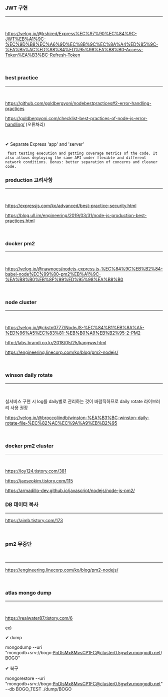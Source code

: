 ### JWT 구현
---
<br>

https://velog.io/@kshired/Express%EC%97%90%EC%84%9C-JWT%EB%A1%9C-%EC%9D%B8%EC%A6%9D%EC%8B%9C%EC%8A%A4%ED%85%9C-%EA%B5%AC%ED%98%84%ED%95%98%EA%B8%B0-Access-Token%EA%B3%BC-Refresh-Token


<br>

### best practice
---

<br>

https://github.com/goldbergyoni/nodebestpractices#2-error-handling-practices

https://goldbergyoni.com/checklist-best-practices-of-node-js-error-handling/ (오류처리)

<br>


✔ Separate Express 'app' and 'server'

     fast testing execution and getting coverage metrics of the code. It also allows deploying the same API under flexible and different network conditions. Bonus: better separation of concerns and cleaner code.

    
### production 고려사항

---

<br>

https://expressjs.com/ko/advanced/best-practice-security.html

https://blog.ull.im/engineering/2019/03/31/node-js-production-best-practices.html

<br>

### docker pm2

---

<br>

https://velog.io/@nawnoes/nodejs-express.js-%EC%84%9C%EB%B2%84-babel-node%EC%99%80-pm2%EB%A1%9C-%EA%B8%B0%EB%8F%99%ED%95%98%EA%B8%B0


<br>

### node cluster
---

<br>

https://velog.io/@ckstn0777/NodeJS-%EC%84%B1%EB%8A%A5-%ED%96%A5%EC%83%81-%EB%B0%A9%EB%B2%95-2-PM2

http://labs.brandi.co.kr/2018/05/25/kangww.html

https://engineering.linecorp.com/ko/blog/pm2-nodejs/



<br>

### winson daily rotate

---

<br>

실서비스 구현 시 log를 daily별로 관리하는 것이 바람직하므로 daily rotate 라이브러리 사용 권장

https://velog.io/@broccoliindb/winston-%EA%B3%BC-winston-daily-rotate-file-%EC%82%AC%EC%9A%A9%EB%B2%95

<br>

### docker pm2 cluster
---
<br>

https://loy124.tistory.com/381

https://jaeseokim.tistory.com/115

https://armadillo-dev.github.io/javascript/nodejs/node-js-pm2/


### DB 데이터 복사
---
https://aimb.tistory.com/173

<br>

### pm2 무중단

<br>

---
https://engineering.linecorp.com/ko/blog/pm2-nodejs/


<br>

### atlas mongo dump

---

<br>

https://realwater87.tistory.com/6

ex)  

✔ dump

mongodump --uri "mongodb+srv://bogo:PnDlsMx8MvsCP1FC@cluster0.5gwfw.mongodb.net/BOGO" 

✔ 복구

mongorestore --uri "mongodb+srv://bogo:PnDlsMx8MvsCP1FC@cluster0.5gwfw.mongodb.net" --db BOGO_TEST ./dump/BOGO